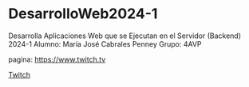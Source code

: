 # DesarrolloWeb2024-1
Desarrolla Aplicaciones Web que se Ejecutan en el Servidor (Backend) 2024-1
Alumno:
María José Cabrales Penney
Grupo:
4AVP

pagina: https://www.twitch.tv

[Twitch](Twitch/twitch.JPG)
